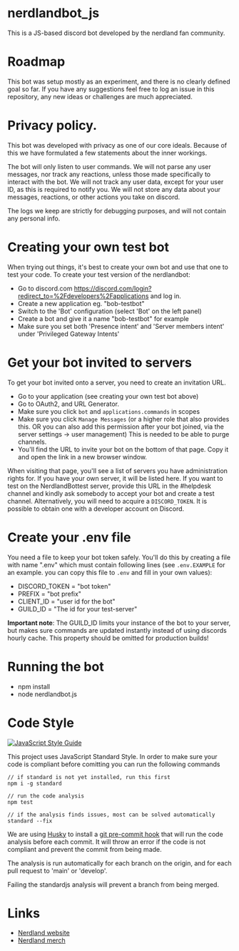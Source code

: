 # nerdlandbot_js
This is a JS-based discord bot developed by the nerdland fan community.

# Roadmap
This bot was setup mostly as an experiment, and there is no clearly defined goal so far.
If you have any suggestions feel free to log an issue in this repository, any new ideas or challenges are much appreciated.

# Privacy policy.
This bot was developed with privacy as one of our core ideals.
Because of this we have formulated a few statements about the inner workings.

The bot will only listen to user commands. 
We will not parse any user messages, nor track any reactions, unless those made specifically to interact with the bot.
We will not track any user data, except for your user ID, as this is required to notify you.
We will not store any data about your messages, reactions, or other actions you take on discord.

The logs we keep are strictly for debugging purposes, and will not contain any personal info.


# Creating your own test bot
When trying out things, it's best to create your own bot and use that one to test your code. To create your test version of the nerdlandbot:
- Go to discord.com https://discord.com/login?redirect_to=%2Fdevelopers%2Fapplications and log in.
- Create a new application eg. "bob-testbot"
- Switch to the 'Bot' configuration (select 'Bot' on the left panel)
- Create a bot and give it a name "bob-testbot" for example
- Make sure you set both 'Presence intent' and 'Server members intent' under 'Privileged Gateway Intents'

# Get your bot invited to servers
To get your bot invited onto a server, you need to create an invitation URL.
- Go to your application (see creating your own test bot above)
- Go to OAuth2, and URL Generator.
- Make sure you click `bot` and `applications.commands` in scopes
- Make sure you click `Manage Messages` (or a higher role that also provides this. OR you can also add this permission after your bot joined, via the server settings -> user management) This is needed to be able to purge channels.
- You'll find the URL to invite your bot on the bottom of that page. Copy it and open the link in a new browser window.

When visiting that page, you'll see a list of servers you have administration rights for. If you have your own server, it will be listed here. 
If you want to test on the NerdlandBottest server, provide this URL in the #helpdesk channel and kindly ask somebody to accept your bot and create a test channel.
Alternatively, you will need to acquire a `DISCORD_TOKEN`. It is possible to obtain one with a developer account on Discord.

# Create your .env file
You need a file to keep your bot token safely. You'll do this by creating a file with name ".env" which must contain following lines (see `.env.EXAMPLE` for an example. you can copy this file to `.env` and fill in your own values): 

- DISCORD_TOKEN = "bot token"
- PREFIX = "bot prefix"
- CLIENT_ID = "user id for the bot"
- GUILD_ID = "The id for your test-server"

**Important note**: The GUILD_ID limits your instance of the bot to your server, but makes sure commands are updated instantly instead of using discords hourly cache. This property should be omitted for production builds!

# Running the bot
- npm install
- node nerdlandbot.js

# Code Style
[![JavaScript Style Guide](https://cdn.rawgit.com/standard/standard/master/badge.svg)](https://github.com/standard/standard)

This project uses JavaScript Standard Style.
In order to make sure your code is compliant before comitting you can run the following commands

```
// if standard is not yet installed, run this first
npm i -g standard

// run the code analysis
npm test

// if the analysis finds issues, most can be solved automatically
standard --fix
```

We are using [Husky](https://github.com/typicode/husky) to install a [git pre-commit hook](https://git-scm.com/book/en/v2/Customizing-Git-Git-Hooks) that will run the code analysis before each commit. It will throw an error if the code is not compliant and prevent the commit from being made.

The analysis is run automatically for each branch on the origin, and for each pull request to 'main' or 'develop'.

Failing the standardjs analysis will prevent a branch from being merged.



# Links
* [Nerdland website](https://nerdland.be)
* [Nerdland merch](https://www.mistert.be/nerdland)
